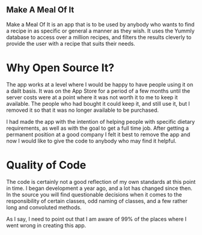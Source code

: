 ## Make A Meal Of It

Make a Meal Of It is an app that is to be used by anybody who wants to find a recipe in as specific or general a manner as they wish. It uses the Yummly database to access over a million recipes, and filters the results cleverly to provide the user with a recipe that suits their needs.

# Why Open Source It?

The app works at a level where I would be happy to have people using it on a dailt basis. It was on the App Store for a period of a few months until the server costs were at a point where it was not worth it to me to keep it available. The people who had bought it could keep it, and still use it, but I removed it so that it was no longer available to be purchased. 

I had made the app with the intention of helping people with specific dietary requirements, as well as with the goal to get a full time job. After getting a permanent position at a good company I felt it best to remove the app and now I would like to give the code to anybody who may find it helpful.

# Quality of Code

The code is certainly not a good reflection of my own standards at this point in time. I began development a year ago, and a lot has changed since then. In the source you will find questionable decisions when it comes to the responsibility of certain classes, odd naming of classes, and a few rather long and convoluted methods.

As I say, I need to point out that I am aware of 99% of the places where I went wrong in creating this app.
